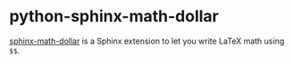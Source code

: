 # python-sphinx-math-dollar

[sphinx-math-dollar](https://www.sympy.org/sphinx-math-dollar/) is a Sphinx
extension to let you write LaTeX math using `$$`.
